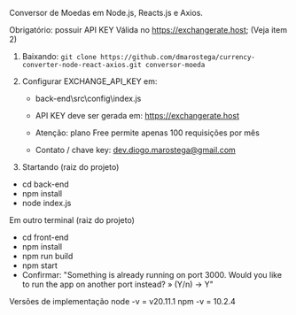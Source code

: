 Conversor de Moedas em Node.js, Reacts.js e Axios.

Obrigatório: possuir API KEY Válida no https://exchangerate.host; (Veja item 2)

1. Baixando: 
 `git clone https://github.com/dmarostega/currency-converter-node-react-axios.git conversor-moeda`

2. Configurar EXCHANGE_API_KEY em: 
    - back-end\src\config\index.js
    - API KEY deve ser gerada em: https://exchangerate.host
    - Atenção: plano Free permite apenas 100 requisições por mês
    
    - Contato / chave key: dev.diogo.marostega@gmail.com

3. Startando
 (raiz do projeto)
 - cd back-end
 - npm install
 - node index.js

 Em outro terminal
 (raiz do projeto)
 - cd front-end
 - npm install
 - npm run build
 - npm start
 - Confirmar:
 "Something is already running on port 3000.
 Would you like to run the app on another port instead? » (Y/n) -> Y"


Versões de implementação
 node -v = v20.11.1
 npm -v = 10.2.4
